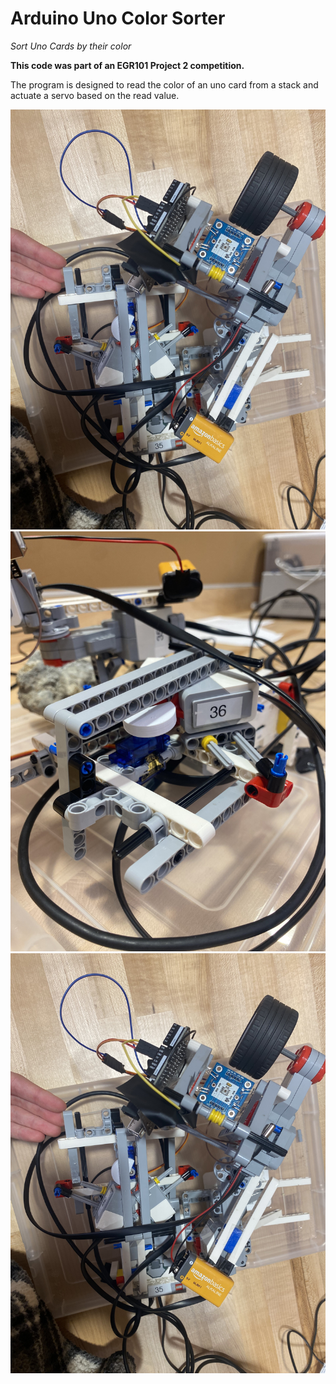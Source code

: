 # Arduino Uno Color Sorter
_Sort Uno Cards by their color_

**This code was part of an EGR101 Project 2 competition.**

The program is designed to read the color of an uno card from a stack and actuate a servo based on the read value.

![](pic1.jpg)
![](pic2.jpg)
![](pic3.jpg)
